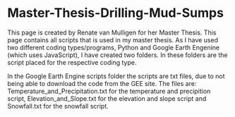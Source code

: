 # Master-Thesis-Drilling-Mud-Sumps
This page is created by Renate van Mulligen for her Master Thesis.
This page contains all scripts that is used in my master thesis.
As I have used two different coding types/programs, Python and Google Earth Engenine (which uses JavaScript), I have created two folders.
In these folders are the script placed for the respective coding type.

In the Google Earth Engine scripts folder the scripts are txt files, due to not being able to download the code from the GEE site.
The files are: Temperature_and_Precipitation.txt for the temperature and precipition script, Elevation_and_Slope.txt for the elevation and slope script
and Snowfall.txt for the snowfall script.

